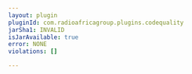 ```yaml
---
layout: plugin
pluginId: com.radioafricagroup.plugins.codequality
jarSha1: INVALID
isJarAvailable: true
error: NONE
violations: []

---
```

